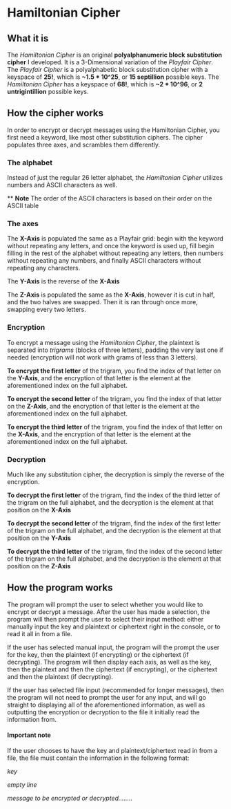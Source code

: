 # Hamiltonian Cipher

## What it is
The *Hamiltonian Cipher* is an original **polyalphanumeric block substitution cipher** I developed. It is a 3-Dimensional variation of the *Playfair Cipher*. The *Playfair Cipher* is a polyalphabetic block substitution cipher with a keyspace of **25!**, which is **~1.5 * 10^25**, or **15 septillion** possible keys. The *Hamiltonian Cipher* has a keyspace of **68!**, which is **~2 * 10^96**, or **2 untrigintillion** possible keys.

## How the cipher works
In order to encrypt or decrypt messages using the Hamiltonian Cipher, you first need a keyword, like most other substitution ciphers. The cipher populates three axes, and scrambles them differently. 
### The alphabet
Instead of just the regular 26 letter alphabet, the *Hamiltonian Cipher* utilizes numbers and ASCII characters as well.

** **Note** The order of the ASCII characters is based on their order on the ASCII table
### The axes
The **X-Axis** is populated the same as a Playfair grid: begin with the keyword without repeating any letters, and once the keyword is used up, fill begin filling in the rest of the alphabet without repeating any letters, then numbers without repeating any numbers, and finally ASCII characters without repeating any characters. 

The **Y-Axis** is the reverse of the **X-Axis**

The **Z-Axis** is populated the same as the **X-Axis**, however it is cut in half, and the two halves are swapped. Then it is ran through once more, swapping every two letters.

### Encryption
To encrypt a message using the *Hamiltonian Cipher*, the plaintext is separated into *trigrams* (blocks of three letters), padding the very last one if needed (encryption will not work with grams of less than 3 letters).

**To encrypt the first letter** of the trigram, you find the index of that letter on the **Y-Axis**, and the encryption of that letter is the element at the aforementioned index on the full alphabet.

**To encrypt the second letter** of the trigram, you find the index of that letter on the **Z-Axis**, and the encryption of that letter is the element at the aforementioned index on the full alphabet.

**To encrypt the third letter** of the trigram, you find the index of that letter on the **X-Axis**, and the encryption of that letter is the element at the aforementioned index on the full alphabet.

### Decryption
Much like any substitution cipher, the decryption is simply the reverse of the encryption. 

**To decrypt the first letter** of the trigram, find the index of the third letter of the trigram on the full alphabet, and the decryption is the element at that position on the **X-Axis**

**To decrypt the second letter** of the trigram, find the index of the first letter of the trigram on the full alphabet, and the decryption is the element at that position on the **Y-Axis**

**To decrypt the third letter** of the trigram, find the index of the second letter of the trigram on the full alphabet, and the decryption is the element at that position on the **Z-Axis**

## How the program works
The program will prompt the user to select whether you would like to encrypt or decrypt a message. After the user has made a selection, the program will then prompt the user to select their input method: either manually input the key and plaintext or ciphertext right in the console, or to read it all in from a file. 

If the user has selected manual input, the program will the prompt the user for the key, then the plaintext (if encrypting) or the ciphertext (if decrypting). The program will then display each axis, as well as the key, then the plaintext and then the ciphertext (if encrypting), or the ciphertext and then the plaintext (if decrypting).

If the user has selected file input (recommended for longer messages), then the program will not need to prompt the user for any input, and will go straight to displaying all of the aforementioned information, as well as outputting the encryption or decryption to the file it initially read the information from.

#### Important note
If the user chooses to have the key and plaintext/ciphertext read in from a file, the file must contain the information in the following format:

*key*

*empty line*

*message to be encrypted or decrypted........*
